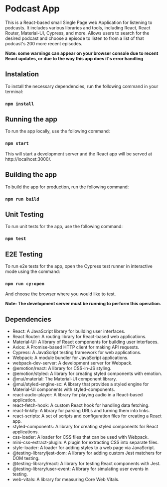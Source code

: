 # Podcast App

This is a React-based small Single Page web Application for listening to podcasts. It includes various libraries and tools, including React, React Router, Material-UI,  Cypress, and more. Allows users to search for the desired podcast and choose a episode to listen to from a list of that podcast's 200 more recent episodes.

**Note: some warnings can appear on your browser console due to recent React updates, or due to the way this app does it's error handling**

## Instalation

To install the necessary dependencies, run the following command in your terminal:
  
  ### `npm install`

## Running the app

To run the app locally, use the following command:

  ### `npm start`

This will start a development server and the React app will be served at http://localhost:3000/.

## Building the app

To build the app for production, run the following command:

  ### `npm run build`

## Unit Testing

To run unit tests for the app, use the following command:

  ### `npm test`

## E2E Testing

To run e2e tests for the app, open the Cypress test runner in interactive mode using the command:

  ### `npm run cy:open`

And choose the browser where you would like to test. 

**Note: The development server must be running to perform this operation.**

## Dependencies

 - React: A JavaScript library for building user interfaces.
 - React Router: A routing library for React-based web applications.
 - Material-UI: A library of React components for building user interfaces.
 - Axios: A Promise-based HTTP client for making API requests.
 - Cypress: A JavaScript testing framework for web applications.
 - Webpack: A module bundler for JavaScript applications.
 - webpack-dev-server: A development server for Webpack.
 - @emotion/react: A library for CSS-in-JS styling.
 - @emotion/styled: A library for creating styled components with emotion.
 - @mui/material: The Material-UI component library.
 - @mui/styled-engine-sc: A library that provides a styled engine for Material-UI components with styled-components.
 - react-audio-player: A library for playing audio in a React-based application.
 - react-fetch-hook: A custom React hook for handling data fetching.
 - react-linkify: A library for parsing URLs and turning them into links.
 - react-scripts: A set of scripts and configuration files for creating a React app.
 - styled-components: A library for creating styled components for React applications.
 - css-loader: A loader for CSS files that can be used with Webpack.
 - mini-css-extract-plugin: A plugin for extracting CSS into separate files.
 - style-loader: A loader for adding styles to a web page via JavaScript.
 - @testing-library/jest-dom: A library for adding custom Jest matchers for DOM testing.
 - @testing-library/react: A library for testing React components with Jest.
 - @testing-library/user-event: A library for simulating user events in testing.
 - web-vitals: A library for measuring Core Web Vitals.

